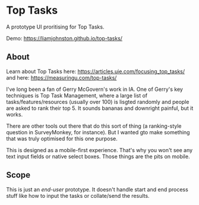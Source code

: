 # Top Tasks

A prototype UI proritising for Top Tasks. 

Demo:
https://liamjohnston.github.io/top-tasks/

## About

Learn about Top Tasks here:
https://articles.uie.com/focusing_top_tasks/
and here:
https://measuringu.com/top-tasks/

I've long been a fan of Gerry McGovern's work in IA. One of Gerry's key techniques is Top Task Management, where a large  list of tasks/features/resources (usually over 100) is lisgted randomly and people are asked to rank their top 5. It sounds bananas and downright painful, but it works.

There are other tools out there that do this sort of thing (a ranking-style question in SurveyMonkey, for instance). But I wanted gto make something that was truly optimised for this one purpose.

This is designed as a mobile-first experience. That's why you won't see any text input fields or native select boxes. Those things are the pits on mobile.

## Scope
This is just an *end-user* prototype. It doesn't handle start and end process stuff like how to input the tasks or collate/send the results.

